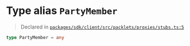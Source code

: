# Type alias `PartyMember`
> Declared in [`packages/sdk/client/src/packlets/proxies/stubs.ts:5`](https://github.com/dxos/protocols/blob/main/packages/sdk/client/src/packlets/proxies/stubs.ts#L5)




```ts
type PartyMember = any
```